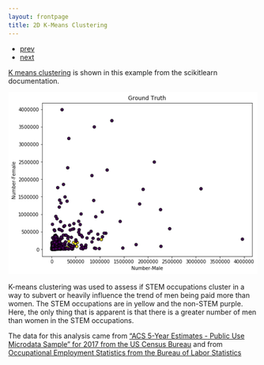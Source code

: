 ```yaml
---
layout: frontpage
title: 2D K-Means Clustering
---
```


<div class="navbar">
  <div class="navbar-inner">
      <ul class="nav">
          <li><a href="geneticmaps_fig3.html">prev</a></li>
          <li><a href="3d_kmeans_pay.html">next</a></li>
      </ul>
  </div>
</div>

[K means clustering](https://scikit-learn.org/stable/auto_examples/cluster/plot_cluster_iris.html) is shown in this example from the scikitlearn documentation. <br/>

![2D K-Means Clustering example](../../assets/ALS_pics/2d_kmeans_num.png)

K-means clustering was used to assess if STEM occupations cluster in a way to subvert or heavily influence the trend of men being paid more than women. The STEM occupations are in yellow and the non-STEM purple. Here, the only thing that is apparent is that there is a greater number of men than women in the STEM occupations.

The data for this analysis came from [“ACS 5-Year Estimates - Public Use Microdata Sample” for 2017 from the US Census Bureau](https://data.census.gov/mdat/#/) and from [Occupational Employment Statistics from the Bureau of Labor Statistics](https://www.bls.gov/oes/topics.htm#stem)
